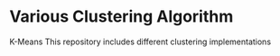 # Various Clustering Algorithm 
K-Means
This repository includes different clustering implementations 

